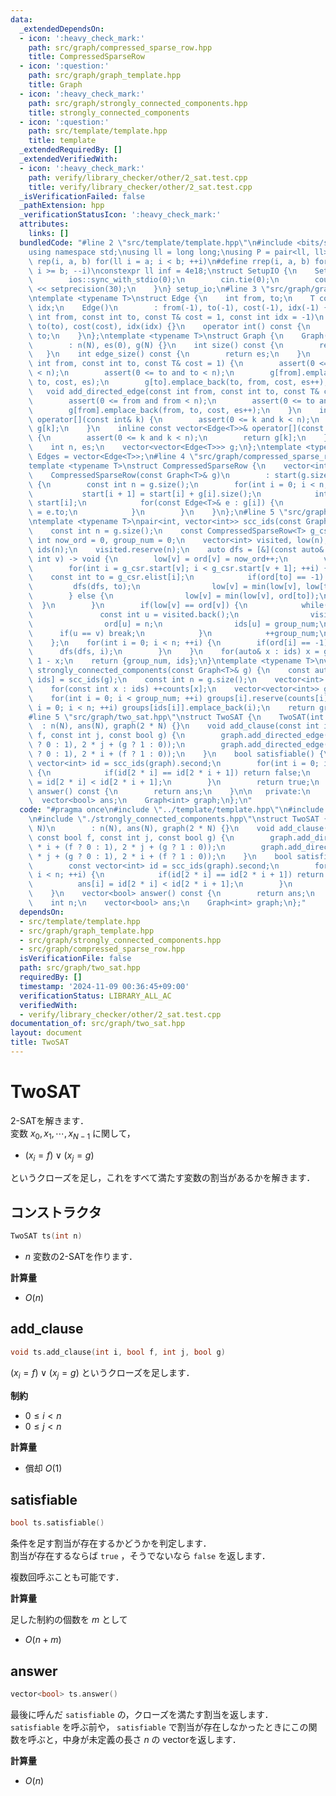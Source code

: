 ```yaml
---
data:
  _extendedDependsOn:
  - icon: ':heavy_check_mark:'
    path: src/graph/compressed_sparse_row.hpp
    title: CompressedSparseRow
  - icon: ':question:'
    path: src/graph/graph_template.hpp
    title: Graph
  - icon: ':heavy_check_mark:'
    path: src/graph/strongly_connected_components.hpp
    title: strongly_connected_components
  - icon: ':question:'
    path: src/template/template.hpp
    title: template
  _extendedRequiredBy: []
  _extendedVerifiedWith:
  - icon: ':heavy_check_mark:'
    path: verify/library_checker/other/2_sat.test.cpp
    title: verify/library_checker/other/2_sat.test.cpp
  _isVerificationFailed: false
  _pathExtension: hpp
  _verificationStatusIcon: ':heavy_check_mark:'
  attributes:
    links: []
  bundledCode: "#line 2 \"src/template/template.hpp\"\n#include <bits/stdc++.h>\n\
    using namespace std;\nusing ll = long long;\nusing P = pair<ll, ll>;\n#define\
    \ rep(i, a, b) for(ll i = a; i < b; ++i)\n#define rrep(i, a, b) for(ll i = a;\
    \ i >= b; --i)\nconstexpr ll inf = 4e18;\nstruct SetupIO {\n    SetupIO() {\n\
    \        ios::sync_with_stdio(0);\n        cin.tie(0);\n        cout << fixed\
    \ << setprecision(30);\n    }\n} setup_io;\n#line 3 \"src/graph/graph_template.hpp\"\
    \ntemplate <typename T>\nstruct Edge {\n    int from, to;\n    T cost;\n    int\
    \ idx;\n    Edge()\n        : from(-1), to(-1), cost(-1), idx(-1) {}\n    Edge(const\
    \ int from, const int to, const T& cost = 1, const int idx = -1)\n        : from(from),\
    \ to(to), cost(cost), idx(idx) {}\n    operator int() const {\n        return\
    \ to;\n    }\n};\ntemplate <typename T>\nstruct Graph {\n    Graph(const int N)\n\
    \        : n(N), es(0), g(N) {}\n    int size() const {\n        return n;\n \
    \   }\n    int edge_size() const {\n        return es;\n    }\n    void add_edge(const\
    \ int from, const int to, const T& cost = 1) {\n        assert(0 <= from and from\
    \ < n);\n        assert(0 <= to and to < n);\n        g[from].emplace_back(from,\
    \ to, cost, es);\n        g[to].emplace_back(to, from, cost, es++);\n    }\n \
    \   void add_directed_edge(const int from, const int to, const T& cost = 1) {\n\
    \        assert(0 <= from and from < n);\n        assert(0 <= to and to < n);\n\
    \        g[from].emplace_back(from, to, cost, es++);\n    }\n    inline vector<Edge<T>>&\
    \ operator[](const int& k) {\n        assert(0 <= k and k < n);\n        return\
    \ g[k];\n    }\n    inline const vector<Edge<T>>& operator[](const int& k) const\
    \ {\n        assert(0 <= k and k < n);\n        return g[k];\n    }\n\n   private:\n\
    \    int n, es;\n    vector<vector<Edge<T>>> g;\n};\ntemplate <typename T>\nusing\
    \ Edges = vector<Edge<T>>;\n#line 4 \"src/graph/compressed_sparse_row.hpp\"\n\
    template <typename T>\nstruct CompressedSparseRow {\n    vector<int> start, elist;\n\
    \    CompressedSparseRow(const Graph<T>& g)\n        : start(g.size() + 1), elist(g.edge_size())\
    \ {\n        const int n = g.size();\n        for(int i = 0; i < n; ++i) {\n \
    \           start[i + 1] = start[i] + g[i].size();\n            int counter =\
    \ start[i];\n            for(const Edge<T>& e : g[i]) {\n                elist[counter++]\
    \ = e.to;\n            }\n        }\n    }\n};\n#line 5 \"src/graph/strongly_connected_components.hpp\"\
    \ntemplate <typename T>\npair<int, vector<int>> scc_ids(const Graph<T>& g) {\n\
    \    const int n = g.size();\n    const CompressedSparseRow<T> g_csr(g);\n   \
    \ int now_ord = 0, group_num = 0;\n    vector<int> visited, low(n), ord(n, -1),\
    \ ids(n);\n    visited.reserve(n);\n    auto dfs = [&](const auto& dfs, const\
    \ int v) -> void {\n        low[v] = ord[v] = now_ord++;\n        visited.emplace_back(v);\n\
    \        for(int i = g_csr.start[v]; i < g_csr.start[v + 1]; ++i) {\n        \
    \    const int to = g_csr.elist[i];\n            if(ord[to] == -1) {\n       \
    \         dfs(dfs, to);\n                low[v] = min(low[v], low[to]);\n    \
    \        } else {\n                low[v] = min(low[v], ord[to]);\n          \
    \  }\n        }\n        if(low[v] == ord[v]) {\n            while(true) {\n \
    \               const int u = visited.back();\n                visited.pop_back();\n\
    \                ord[u] = n;\n                ids[u] = group_num;\n          \
    \      if(u == v) break;\n            }\n            ++group_num;\n        }\n\
    \    };\n    for(int i = 0; i < n; ++i) {\n        if(ord[i] == -1) {\n      \
    \      dfs(dfs, i);\n        }\n    }\n    for(auto& x : ids) x = group_num -\
    \ 1 - x;\n    return {group_num, ids};\n}\ntemplate <typename T>\nvector<vector<int>>\
    \ strongly_connected_components(const Graph<T>& g) {\n    const auto [group_num,\
    \ ids] = scc_ids(g);\n    const int n = g.size();\n    vector<int> counts(group_num);\n\
    \    for(const int x : ids) ++counts[x];\n    vector<vector<int>> groups(group_num);\n\
    \    for(int i = 0; i < group_num; ++i) groups[i].reserve(counts[i]);\n    for(int\
    \ i = 0; i < n; ++i) groups[ids[i]].emplace_back(i);\n    return groups;\n}\n\
    #line 5 \"src/graph/two_sat.hpp\"\nstruct TwoSAT {\n    TwoSAT(int N)\n      \
    \  : n(N), ans(N), graph(2 * N) {}\n    void add_clause(const int i, const bool\
    \ f, const int j, const bool g) {\n        graph.add_directed_edge(2 * i + (f\
    \ ? 0 : 1), 2 * j + (g ? 1 : 0));\n        graph.add_directed_edge(2 * j + (g\
    \ ? 0 : 1), 2 * i + (f ? 1 : 0));\n    }\n    bool satisfiable() {\n        const\
    \ vector<int> id = scc_ids(graph).second;\n        for(int i = 0; i < n; ++i)\
    \ {\n            if(id[2 * i] == id[2 * i + 1]) return false;\n            ans[i]\
    \ = id[2 * i] < id[2 * i + 1];\n        }\n        return true;\n    }\n    vector<bool>\
    \ answer() const {\n        return ans;\n    }\n\n   private:\n    int n;\n  \
    \  vector<bool> ans;\n    Graph<int> graph;\n};\n"
  code: "#pragma once\n#include \"../template/template.hpp\"\n#include \"./graph_template.hpp\"\
    \n#include \"./strongly_connected_components.hpp\"\nstruct TwoSAT {\n    TwoSAT(int\
    \ N)\n        : n(N), ans(N), graph(2 * N) {}\n    void add_clause(const int i,\
    \ const bool f, const int j, const bool g) {\n        graph.add_directed_edge(2\
    \ * i + (f ? 0 : 1), 2 * j + (g ? 1 : 0));\n        graph.add_directed_edge(2\
    \ * j + (g ? 0 : 1), 2 * i + (f ? 1 : 0));\n    }\n    bool satisfiable() {\n\
    \        const vector<int> id = scc_ids(graph).second;\n        for(int i = 0;\
    \ i < n; ++i) {\n            if(id[2 * i] == id[2 * i + 1]) return false;\n  \
    \          ans[i] = id[2 * i] < id[2 * i + 1];\n        }\n        return true;\n\
    \    }\n    vector<bool> answer() const {\n        return ans;\n    }\n\n   private:\n\
    \    int n;\n    vector<bool> ans;\n    Graph<int> graph;\n};"
  dependsOn:
  - src/template/template.hpp
  - src/graph/graph_template.hpp
  - src/graph/strongly_connected_components.hpp
  - src/graph/compressed_sparse_row.hpp
  isVerificationFile: false
  path: src/graph/two_sat.hpp
  requiredBy: []
  timestamp: '2024-11-09 00:36:45+09:00'
  verificationStatus: LIBRARY_ALL_AC
  verifiedWith:
  - verify/library_checker/other/2_sat.test.cpp
documentation_of: src/graph/two_sat.hpp
layout: document
title: TwoSAT
---
```


# TwoSAT

2-SATを解きます．<br>
変数 $x_0, x_1, \cdots, x_{N - 1}$ に関して，

- $(x_i = f) \lor (x_j = g)$

というクローズを足し，これをすべて満たす変数の割当があるかを解きます．

## コンストラクタ

```cpp
TwoSAT ts(int n)
```

- $n$ 変数の2-SATを作ります．

**計算量**

- $O(n)$

## add_clause

```cpp
void ts.add_clause(int i, bool f, int j, bool g)
```

$(x_i = f) \lor (x_j = g)$ というクローズを足します．

**制約**

- $0 \leq i \lt n$
- $0 \leq j \lt n$

**計算量**

- 償却 $O(1)$

## satisfiable

```cpp
bool ts.satisfiable()
```

条件を足す割当が存在するかどうかを判定します．<br>
割当が存在するならば `true` ，そうでないなら `false` を返します．

複数回呼ぶことも可能です．

**計算量**

足した制約の個数を $m$ として

- $O(n + m)$

## answer

```cpp
vector<bool> ts.answer()
```

最後に呼んだ `satisfiable` の，クローズを満たす割当を返します．<br>
`satisfiable` を呼ぶ前や， `satisfiable` で割当が存在しなかったときにこの関数を呼ぶと，中身が未定義の長さ $n$ の vectorを返します．

**計算量**

- $O(n)$